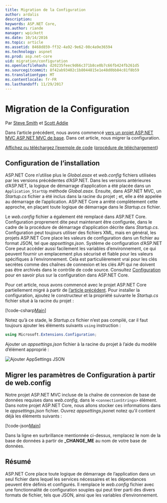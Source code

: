 ```yaml
---
title: Migration de la Configuration
author: ardalis
description: 
keywords: ASP.NET Core,
ms.author: riande
manager: wpickett
ms.date: 10/14/2016
ms.topic: article
ms.assetid: 8468d859-ff32-4a92-9e62-08c4a9e36594
ms.technology: aspnet
ms.prod: asp.net-core
uid: migration/configuration
ms.openlocfilehash: d20235feec9d66c371b8ce0b7c66fb424fb261d5
ms.sourcegitcommit: 8f42ab93402c1b8044815e1e48d0bb84c81f8b59
ms.translationtype: MT
ms.contentlocale: fr-FR
ms.lasthandoff: 11/29/2017
---
```

# <a name="migrating-configuration"></a>Migration de la Configuration

Par [Steve Smith](https://ardalis.com/) et [Scott Addie](https://scottaddie.com)

Dans l’article précédent, nous avons commencé [vers un projet ASP.NET MVC ASP.NET MVC de base](mvc.md). Dans cet article, nous migrer la configuration.

[Affichez ou téléchargez l’exemple de code](https://github.com/aspnet/Docs/tree/master/aspnetcore/migration/configuration/samples) ([procédure de téléchargement](xref:tutorials/index#how-to-download-a-sample))

## <a name="setup-configuration"></a>Configuration de l’installation

ASP.NET Core n’utilise plus le *Global.asax* et *web.config* fichiers utilisées par les versions précédentes d’ASP.NET. Dans les versions antérieures d’ASP.NET, la logique de démarrage d’application a été placée dans un `Application_StartUp` méthode *Global.asax*. Ensuite, dans ASP.NET MVC, un *Startup.cs* fichier a été inclus dans la racine du projet ; et, elle a été appelée au démarrage de l’application. ASP.NET Core a arrêté complètement cette approche, en plaçant toute logique de démarrage dans le *Startup.cs* fichier.

Le *web.config* fichier a également été remplacé dans ASP.NET Core. Configuration proprement dite peut maintenant être configurée, dans le cadre de la procédure de démarrage d’application décrite dans *Startup.cs*. Configuration peut toujours utiliser des fichiers XML, mais en général, les projets ASP.NET Core place les valeurs de configuration dans un fichier au format JSON, tel que *appsettings.json*. Système de configuration d’ASP.NET Core peut accéder aussi facilement les variables d’environnement, ce qui peuvent fournir un emplacement plus sécurisé et fiable pour les valeurs spécifiques à l’environnement. Cela est particulièrement vrai pour les clés secrètes comme des chaînes de connexion et les clés API qui ne doivent pas être archivés dans le contrôle de code source. Consultez [Configuration](xref:fundamentals/configuration/index) pour en savoir plus sur la configuration dans ASP.NET Core.

Pour cet article, nous avons commencé avec le projet ASP.NET Core partiellement migré à partir de [l’article précédent](mvc.md). Pour installer la configuration, ajoutez le constructeur et la propriété suivante le *Startup.cs* fichier situé à la racine du projet :

[!code-csharp[Main](configuration/samples/WebApp1/src/WebApp1/Startup.cs?range=11-21)]

Notez qu’à ce stade, le *Startup.cs* fichier n’est pas compilé, car il faut toujours ajouter les éléments suivants `using` instruction :

```csharp
using Microsoft.Extensions.Configuration;
```

Ajouter un *appsettings.json* fichier à la racine du projet à l’aide du modèle d’élément approprié :

![Ajouter AppSettings JSON](configuration/_static/add-appsettings-json.png)

## <a name="migrate-configuration-settings-from-webconfig"></a>Migrer les paramètres de Configuration à partir de web.config

Notre projet ASP.NET MVC incluse de la chaîne de connexion de base de données requises dans *web.config*, dans le `<connectionStrings>` élément. Dans notre projet ASP.NET Core, nous allons stocker ces informations dans le *appsettings.json* fichier. Ouvrez *appsettings.json*et notez qu’il contient déjà les éléments suivants :

[!code-json[Main](../migration/configuration/samples/WebApp1/src/WebApp1/appsettings.json?highlight=4)]


Dans la ligne en surbrillance mentionnée ci-dessus, remplacez le nom de la base de données à partir de **_CHANGE_ME** au nom de votre base de données.

## <a name="summary"></a>Résumé

ASP.NET Core place toute logique de démarrage de l’application dans un seul fichier dans lequel les services nécessaires et les dépendances peuvent être définis et configurés. Il remplace le *web.config* fichier avec une fonctionnalité de configuration souples qui peut tirer parti des divers formats de fichier, tels que JSON, ainsi que les variables d’environnement.
